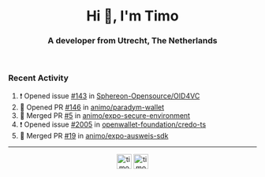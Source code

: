 <h1 align="center">Hi 👋, I'm Timo</h1>
<h3 align="center">A developer from Utrecht, The Netherlands</h3>
<br/>
<!-- https://github.com/rahuldkjain/github-profile-readme-generator --!>

<!--  <p align="left"><img src="https://github-readme-stats.vercel.app/api?username=timoglastra&show_icons=true&count_private=true&" alt="timoglastra" /></p> --!>

<!--
Github language stats
<p align="left"><img src="https://github-readme-stats.vercel.app/api/top-langs/?username=timoglastra&layout=compact" alt="timoglastra" /><p>
-->

<!-- Codestats language stats -->
<!-- <p align="left"><img src="https://codestats-readme.vercel.app/api/top-langs/?username=timoglastra&layout=compact&language_count=12" alt="timoglastra" /><p>    --!>
  
<h3>Recent Activity</h3>

<!--START_SECTION:activity-->
1. ❗ Opened issue [#143](https://github.com/Sphereon-Opensource/OID4VC/issues/143) in [Sphereon-Opensource/OID4VC](https://github.com/Sphereon-Opensource/OID4VC)
2. 💪 Opened PR [#146](https://github.com/animo/paradym-wallet/pull/146) in [animo/paradym-wallet](https://github.com/animo/paradym-wallet)
3. 🎉 Merged PR [#5](https://github.com/animo/expo-secure-environment/pull/5) in [animo/expo-secure-environment](https://github.com/animo/expo-secure-environment)
4. ❗ Opened issue [#2005](https://github.com/openwallet-foundation/credo-ts/issues/2005) in [openwallet-foundation/credo-ts](https://github.com/openwallet-foundation/credo-ts)
5. 🎉 Merged PR [#19](https://github.com/animo/expo-ausweis-sdk/pull/19) in [animo/expo-ausweis-sdk](https://github.com/animo/expo-ausweis-sdk)
<!--END_SECTION:activity-->

---

<p align="center">
<a href="https://twitter.com/timoglastra" target="blank"><img align="center" src="https://cdn.jsdelivr.net/npm/simple-icons@3.0.1/icons/twitter.svg" alt="timoglastra" height="30" width="30" /></a>
<a href="https://linkedin.com/in/timoglastra" target="blank"><img align="center" src="https://cdn.jsdelivr.net/npm/simple-icons@3.0.1/icons/linkedin.svg" alt="timoglastra" height="30" width="30" /></a>
</p>



